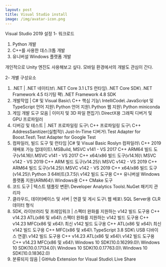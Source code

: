 ```yaml
---
layout: post
title: Visual Studio install 
image: /img/avatar-icon.png
---
```

Visual Studio 2019 설정
1- 워크로드
 1. Python 개발
 2. C++를 사용한 데스크톱 개발
 3. 유니버설 Windows 플랫폼 개발

 개인적으로 Unity 엔진도 사용해보고 싶다. 모바일 환경에서의 개발도 관심이 간다.

2- 개별 구성요소
 1. .NET | .NET 네이티브\ .NET Core 3.1 LTS 런타임\ .NET Core SDK\ .NET Framework 4.5 타기팅 팩\ .NET Framework 4.8 SDK
 2. 개발작업 | C# 및 Visual Basic\ C++ 핵심 기능\ IntelliCode\ JavaScript 및 TypeScript 언어 지원\ Python 언어 지원\ Python 웹 지원\ Python miniconda
 3. 게임 개발 도구 모음 | 이미지 및 3D 파일 편집기\ DirectX용 그래픽 디버거 및 GPU 프로파일러 
 4. 디버깅 및 테스트 | .NET 프로파일링 도구\ C++ 프로파일링 도구\ C++ AddressSanitizer(실험적)\ Just-In-Time 디버거\ Test Adapter for Boost.Test\ Test Adapter for Google Test
 5. 컴파일러, 빌드 도구 및 런타임 |C# 및 Visual Basic Roslyn 컴파일러\ C++ 2019 재배포 가능 업데이트\ MSBuild, MSVC v141 - VS 2017 C++ ARM64 빌드 도구(v14.16)\ MSVC v141 - VS 2017 C++ x64/x86 빌드 도구(v14.16)\ MSVC v142 - VS 2019 C++ ARM 빌드 도구(v14.25)\ MSVC v142 - VS 2019 C++ ARM64 빌드 도구(v14.25)\ MSVC v142 - VS 2019 C++ x64/x86 빌드 도구(v14.25)\ Python 3 64비트(3.7.5)\ v142 빌드 도구용 C++ 유니버설 Windows 플랫폼 지원(ARM64)\ Windows용 C++ CMake 도구
 6. 코드 도구 | 텍스트 템플릿 변환\ Developer Analytics Tools\ NuGet 패키지 관리자
 7. 클라우드, 데이터베이스 및 서버 | 연결 및 게시 도구\ 웹 배포\ SQL Server용 CLR 데이터 형식
 8. SDK, 라이브러리 및 프레임워크 | 스펙터 완화를 지원하는 v142 빌드 도구용 C++ v14.23 ATL(x86 및 x64)\ 스펙터 완화를 지원하는 v142 빌드 도구용 C++ v14.23 MFC(x86 및 x64)\ 최신 v142 빌드 도구용 C++ ATL(x86 및 x64)\ 최신 v142 빌드 도구용 C++ MFC(x86 및 x64)\ TypeScript 3.8 SDK\ USB 디바이스 연결\ v142 빌드 도구용 C++ v14.23 ATL(x86 및 x64)\ v142 빌드 도구용 C++ v14.23 MFC(x86 및 x64)\ Windows 10 SDK(10.0.16299.0)\ Windows 10 SDK(10.0.17134.0)\ Windows 10 SDK(10.0.17763.0)\ Windows 10 SDK(10.0.18362.0)
 9. 분류되지 않음 | GitHub Extension for Visual Studio\ Live Share